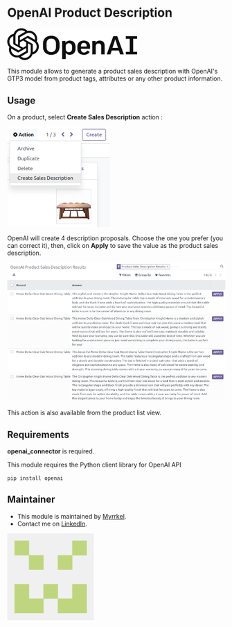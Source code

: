 OpenAI Product Description
==========================

[<img src="./static/img/openai_logo.svg" alt="OpenAI Logo" style="width:300px;"/>](https://openai.com/)

This module allows to generate a product sales description with OpenAI's GTP3 model from product tags, attributes or any other product information.

## Usage

On a product, select **Create Sales Description** action :

![image](./static/img/create_description_action.png)

OpenAI will create 4 description proposals. Choose the one you prefer (you can correct it), then, click on **Apply** to save the value as the product sales description.

![image](./static/img/results.png)

This action is also available from the product list view.



## Requirements

**openai_connector** is required. 

This module requires the Python client library for OpenAI API

    pip install openai

## Maintainer

* This module is maintained by [Myrrkel](https://github.com/myrrkel). 
* Contact me on [LinkedIn](https://www.linkedin.com/in/michel-perrocheau-ba17a4122). 

[<img src="./static/description/logo.png" style="width:200px;"/>](https://github.com/myrrkel)



